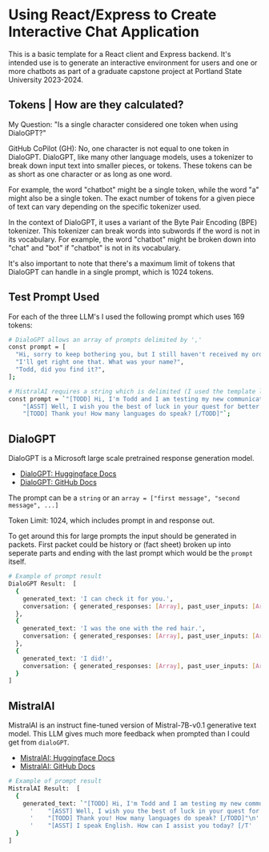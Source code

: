 # Using React/Express to Create Interactive Chat Application

This is a basic template for a React client and Express backend. It's intended use is to generate an interactive environment for users and one or more chatbots as part of a graduate capstone project at Portland State University 2023-2024.

## Tokens | How are they calculated?

My Question: "Is a single character considered one token when using DialoGPT?"

GitHub CoPilot (GH): No, one character is not equal to one token in DialoGPT. DialoGPT, like many other language models, uses a tokenizer to break down input text into smaller pieces, or tokens. These tokens can be as short as one character or as long as one word.

For example, the word "chatbot" might be a single token, while the word "a" might also be a single token. The exact number of tokens for a given piece of text can vary depending on the specific tokenizer used.

In the context of DialoGPT, it uses a variant of the Byte Pair Encoding (BPE) tokenizer. This tokenizer can break words into subwords if the word is not in its vocabulary. For example, the word "chatbot" might be broken down into "chat" and "bot" if "chatbot" is not in its vocabulary.

It's also important to note that there's a maximum limit of tokens that DialoGPT can handle in a single prompt, which is 1024 tokens.

## Test Prompt Used

For each of the three LLM's I used the following prompt which uses 169 tokens:

```bash
# DialoGPT allows an array of prompts delimited by ','
const prompt = [
  "Hi, sorry to keep bothering you, but I still haven't received my order. I was wondering if you could check on it for me?",
  "I'll get right one that. What was your name?",
  "Todd, did you find it?",
];

# MistralAI requires a string which is delimited (I used the template literal syntax)
const prompt = `"[TODD] Hi, I'm Todd and I am testing my new communication skills using NodeJS. [/TODD]"
    "[ASST] Well, I wish you the best of luck in your quest for better communication. [/ASST]"
    "[TODD] Thank you! How many languages do speak? [/TODD]"`;
```

## DialoGPT

DialoGPT is a Microsoft large scale pretrained response generation model.

- [DialoGPT: Huggingface Docs](https://huggingface.co/microsoft/DialoGPT-large?text=Hey+my+name+is+Julien%21+How+are+you%3F)
- [DialoGPT: GitHub Docs](https://github.com/microsoft/DialoGPT)

The prompt can be a `string` or an `array = ["first message", "second message", ...]`

Token Limit: 1024, which includes prompt in and response out.

To get around this for large prompts the input should be generated in packets. First packet could be history or (fact sheet) broken up into seperate parts and ending with the last prompt which would be the `prompt` itself.

```bash
# Example of prompt result
DialoGPT Result:  [
  {
    generated_text: 'I can check it for you.',
    conversation: { generated_responses: [Array], past_user_inputs: [Array] }
  },
  {
    generated_text: 'I was the one with the red hair.',
    conversation: { generated_responses: [Array], past_user_inputs: [Array] }
  },
  {
    generated_text: 'I did!',
    conversation: { generated_responses: [Array], past_user_inputs: [Array] }
  }
]

```

## MistralAI

MistralAI is an instruct fine-tuned version of Mistral-7B-v0.1 generative text model. This LLM gives much more feedback when prompted than I could get from `dialoGPT`.

- [MistralAI: Huggingface Docs](https://huggingface.co/mistralai/Mistral-7B-Instruct-v0.1)
- [MistralAI: GitHub Docs](https://github.com/huggingface/transformers)

```bash
# Example of prompt result
MistralAI Result:  [
  {
    generated_text: `"[TODD] Hi, I'm Todd and I am testing my new communication skills using NodeJS. [/TODD]"\n` +
      '    "[ASST] Well, I wish you the best of luck in your quest for better communication. [/ASST]"\n' +
      '    "[TODD] Thank you! How many languages do speak? [/TODD]"\n' +
      '    "[ASST] I speak English. How can I assist you today? [/T'
  }
]
```
